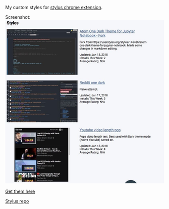 My custom styles for [stylus chrome extension](https://chrome.google.com/webstore/detail/stylus/clngdbkpkpeebahjckkjfobafhncgmne?hl=en).

Screenshot:  
![screenshot](https://raw.githubusercontent.com/resting/stylus-styles/master/screenshot.jpeg)


[Get them here](https://userstyles.org/users/664441)


[Stylus repo](https://github.com/openstyles/stylus)
